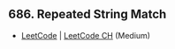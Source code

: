 ## 686. Repeated String Match

-  [LeetCode](https://leetcode.com/problems/repeated-string-match/) | [LeetCode CH](https://leetcode.cn/problems/repeated-string-match/) (Medium)
